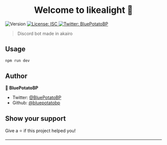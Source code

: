 <h1 align="center">Welcome to likealight 👋</h1>
<p>
  <img alt="Version" src="https://img.shields.io/badge/version-1.2.5-blue.svg?cacheSeconds=2592000" />
  <a href="#" target="_blank">
    <img alt="License: ISC" src="https://img.shields.io/badge/License-ISC-yellow.svg" />
  </a>
  <a href="https://twitter.com/BluePotatoBP" target="_blank">
    <img alt="Twitter: BluePotatoBP" src="https://img.shields.io/twitter/follow/BluePotatoBP.svg?style=social" />
  </a>
</p>

> Discord bot made in akairo

## Usage

```sh
npm run dev
```

## Author

👤 **BluePotatoBP**

* Twitter: [@BluePotatoBP](https://twitter.com/BluePotatoBP)
* Github: [@bluepotatobp](https://github.com/bluepotatobp)

## Show your support

Give a ⭐️ if this project helped you!

***